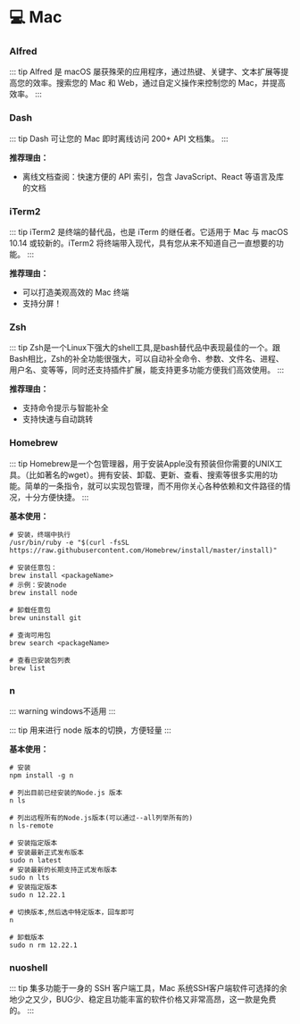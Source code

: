 # 💻 Mac

### Alfred [<Badge type="tip" text="传送门" vertical="middle" />](https://www.alfredapp.com)

::: tip
Alfred 是 macOS 屡获殊荣的应用程序，通过热键、关键字、文本扩展等提高您的效率。搜索您的 Mac 和 Web，通过自定义操作来控制您的 Mac，并提高效率。
:::

### Dash [<Badge type="tip" text="传送门" vertical="middle" />](https://kapeli.com/dash)

::: tip
Dash 可让您的 Mac 即时离线访问 200+ API 文档集。
:::

**推荐理由：**

- 离线文档查阅：快速方便的 API 索引，包含 JavaScript、React 等语言及库的文档

### iTerm2 [<Badge type="tip" text="传送门" vertical="middle" />](https://iterm2.com/)

::: tip
iTerm2 是终端的替代品，也是 iTerm 的继任者。它适用于 Mac 与 macOS 10.14 或较新的。iTerm2 将终端带入现代，具有您从来不知道自己一直想要的功能。
:::

**推荐理由：**

- 可以打造美观高效的 Mac 终端
- 支持分屏！

### Zsh [<Badge type="tip" text="传送门" vertical="middle" />](https://ohmyz.sh/)

::: tip
Zsh是一个Linux下强大的shell工具,是bash替代品中表现最佳的一个。跟Bash相比，Zsh的补全功能很强大，可以自动补全命令、参数、文件名、进程、用户名、变等等，同时还支持插件扩展，能支持更多功能方便我们高效使用。
:::

**推荐理由：**

- 支持命令提示与智能补全
- 支持快速与自动跳转


### Homebrew

::: tip
Homebrew是一个包管理器，用于安装Apple没有预装但你需要的UNIX工具。（比如著名的wget）。拥有安装、卸载、更新、查看、搜索等很多实用的功能。简单的一条指令，就可以实现包管理，而不用你关心各种依赖和文件路径的情况，十分方便快捷。
:::

**基本使用：**

```shell
# 安装，终端中执行
/usr/bin/ruby -e "$(curl -fsSL https://raw.githubusercontent.com/Homebrew/install/master/install)"

# 安装任意包：
brew install <packageName>
# 示例：安装node
brew install node

# 卸载任意包
brew uninstall git

# 查询可用包
brew search <packageName>

# 查看已安装包列表
brew list
```


### n <Badge type="tip" text="管理Node版本" vertical="middle" />

::: warning
windows不适用
:::

::: tip
用来进行 node 版本的切换，方便轻量 
:::

**基本使用：**

```shell
# 安装
npm install -g n

# 列出目前已经安装的Node.js 版本
n ls

# 列出远程所有的Node.js版本(可以通过--all列举所有的)
n ls-remote

# 安装指定版本
# 安装最新正式发布版本
sudo n latest
# 安装最新的长期支持正式发布版本
sudo n lts
# 安装指定版本
sudo n 12.22.1

# 切换版本,然后选中特定版本，回车即可
n

# 卸载版本
sudo n rm 12.22.1
```

### nuoshell [<Badge type="tip" text="传送门" vertical="middle" />](https://www.nuoshell.com/)

::: tip
集多功能于一身的 SSH 客户端工具，Mac 系统SSH客户端软件可选择的余地少之又少，BUG少、稳定且功能丰富的软件价格又非常高昂，这一款是免费的。
:::

